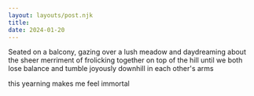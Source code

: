 ```yaml
---
layout: layouts/post.njk
title: 
date: 2024-01-20
---
```

Seated on a balcony, gazing over a lush meadow and daydreaming about the sheer merriment of frolicking together on top of the hill until we both lose balance and tumble joyously downhill in each other's arms

this yearning makes me feel immortal